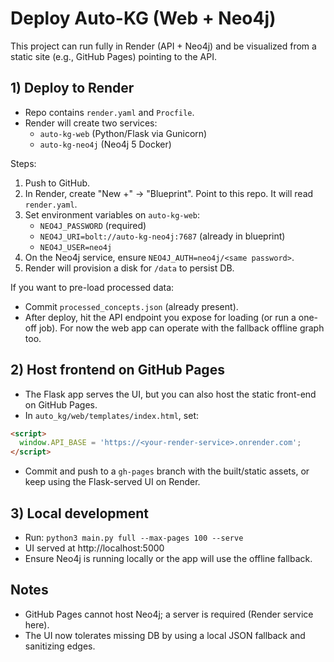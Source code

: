 # Deploy Auto-KG (Web + Neo4j)

This project can run fully in Render (API + Neo4j) and be visualized from a static site (e.g., GitHub Pages) pointing to the API.

## 1) Deploy to Render

- Repo contains `render.yaml` and `Procfile`.
- Render will create two services:
  - `auto-kg-web` (Python/Flask via Gunicorn)
  - `auto-kg-neo4j` (Neo4j 5 Docker)

Steps:
1. Push to GitHub.
2. In Render, create "New +" → "Blueprint". Point to this repo. It will read `render.yaml`.
3. Set environment variables on `auto-kg-web`:
   - `NEO4J_PASSWORD` (required)
   - `NEO4J_URI=bolt://auto-kg-neo4j:7687` (already in blueprint)
   - `NEO4J_USER=neo4j`
4. On the Neo4j service, ensure `NEO4J_AUTH=neo4j/<same password>`.
5. Render will provision a disk for `/data` to persist DB.

If you want to pre-load processed data:
- Commit `processed_concepts.json` (already present).
- After deploy, hit the API endpoint you expose for loading (or run a one-off job). For now the web app can operate with the fallback offline graph too.

## 2) Host frontend on GitHub Pages

- The Flask app serves the UI, but you can also host the static front-end on GitHub Pages.
- In `auto_kg/web/templates/index.html`, set:

```html
<script>
  window.API_BASE = 'https://<your-render-service>.onrender.com';
</script>
```

- Commit and push to a `gh-pages` branch with the built/static assets, or keep using the Flask-served UI on Render.

## 3) Local development

- Run: `python3 main.py full --max-pages 100 --serve`
- UI served at http://localhost:5000
- Ensure Neo4j is running locally or the app will use the offline fallback.

## Notes
- GitHub Pages cannot host Neo4j; a server is required (Render service here).
- The UI now tolerates missing DB by using a local JSON fallback and sanitizing edges.

